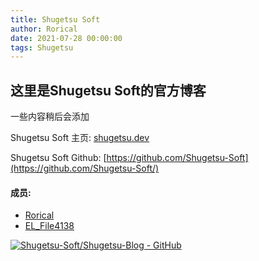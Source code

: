 ```yaml
---
title: Shugetsu Soft
author: Rorical
date: 2021-07-28 00:00:00
tags: Shugetsu
---
```


## 这里是Shugetsu Soft的官方博客

一些内容稍后会添加
<!-- more -->

Shugetsu Soft 主页: [shugetsu.dev](https://shugetsu.dev/)

Shugetsu Soft Github: [https://github.com/Shugetsu-Soft](https://github.com/Shugetsu-Soft/)

#### 成员:
- [Rorical](https://rorical.blue/)
- [EL_File4138](https://elfile4138.moe/)



[![Shugetsu-Soft/Shugetsu-Blog - GitHub](https://gh-card.dev/repos/Shugetsu-Soft/Shugetsu-Blog.svg)](https://github.com/Shugetsu-Soft/Shugetsu-Blog)
